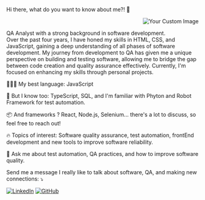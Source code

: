 





                                                 
Hi there, what do you want to know about me?! 👋      <p align="right">  ![Your Custom Image](https://raw.githubusercontent.com/MicaelliMedeiros/micaellimedeiros/master/image/computer-illustration.png) </p>
                                                                                                                                                                                                                              
                                                          
                                                          
                                                                                                                                                                                                           



QA Analyst with a strong background in software development.   
Over the past four years, I have honed my skills in HTML, CSS, and JavaScript, 
gaining a deep understanding of all phases of software development. 
My journey from development to QA has given me a unique perspective on building and testing software,
allowing me to bridge the gap between code creation and quality assurance effectively. 
Currently, I'm focused on enhancing my skills through personal projects. 


👨🏻‍💻 My best language: JavaScript

🧠 But I know too: TypeScript, SQL, and I'm familiar with Phyton and Robot Framework for test automation.

📦 And frameworks ? React, Node.js, Selenium... there's a lot to discuss, so feel free to reach out!

🔥 Topics of interest: Software quality assurance, test automation, frontEnd development and  new tools to improve software reliability.

💬 Ask me about test automation, QA practices, and how to improve software quality.


Send me a message I really like to talk about software, QA, and making new connections: ⤵️



[![LinkedIn](https://img.shields.io/badge/LinkedIn-0077B5?style=for-the-badge&logo=linkedin&logoColor=white)](https://www.linkedin.com/in/matheuscavalcantevb/)
[![GitHub](https://img.shields.io/badge/GitHub-181717?style=for-the-badge&logo=github&logoColor=white)](https://github.com/JMatheusCavalcante)

